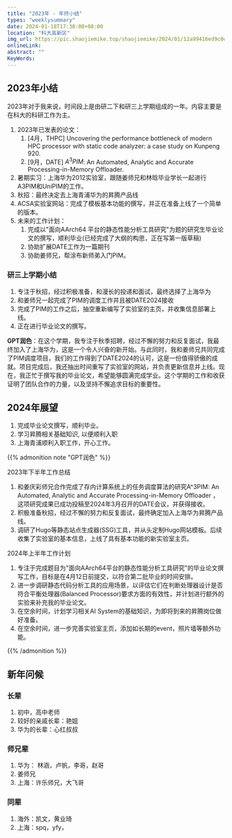 ```yaml
---
title: "2023年 - 年终小结"
types: "weeklysummary"
date: 2024-01-18T17:30:00+08:00
location: "科大高新区"
img_url: https://pic.shaojiemike.top/shaojiemike/2024/01/12a99416ed9c0d2bbaa6684e0351a853.png
onlineLink: 
abstract: ""
KeyWords:
---
```


## 2023年小结

2023年对于我来说，时间段上是由研二下和研三上学期组成的一年。内容主要是在科大的科研工作为主。

1. 2023年已发表的论文：
      1. [4月，THPC] Uncovering the performance bottleneck of modern HPC processor with static code analyzer: a case study on Kunpeng 920.
      2. [9月，DATE] $A^3PIM$: An Automated, Analytic and Accurate Processing-in-Memory Offloader.
2. 暑期实习：上海华为2012实验室，跟随姜师兄和林晗毕业学长一起进行A3PIM和UniPIM的工作。
3. 秋招：最终决定去上海青浦华为的昇腾产品线
3. ACSA实验室网站：完成了模板基本功能的撰写，并正在准备上线了一个简单的版本。
4. 未来的工作计划：
      1. 完成以"面向AArch64 平台的静态性能分析工具研究"为题的研究生毕业论文的撰写，顺利毕业(已经完成了大纲的构思，正在写第一版草稿)
      2. 协助扩展DATE工作为一篇期刊
      3. 协助姜师兄，帮涂布新师弟入门PIM。

### 研三上学期小结

1. 专注于秋招，经过积极准备，和漫长的投递和面试，最终选择了上海华为
2. 和姜师兄一起完成了PIM的调度工作并且被DATE2024接收
3. 完成了PIM的工作之后，抽空重新编写了实验室的主页，并收集信息部署上线。
4. 正在进行毕业论文的撰写。

**GPT润色**：在这个学期，我专注于秋季招聘，经过不懈的努力和反复面试，我最终加入了上海华为，这是一个令人兴奋的新开始。与此同时，我和姜师兄共同完成了PIM调度项目，我们的工作得到了DATE2024的认可，这是一份值得骄傲的成就。项目完成后，我还抽出时间重写了实验室的网站，并负责更新信息并上线。现在，我正忙于撰写我的毕业论文，希望能够圆满完成学业。这个学期的工作和收获证明了团队合作的力量，以及坚持不懈追求目标的重要性。

## 2024年展望

1. 完成毕业论文撰写，顺利毕业。
2. 学习昇腾相关基础知识, 以便顺利入职
3. 上海青浦顺利入职工作，开心工作。


{{% admonition note "GPT润色" %}}

2023年下半年工作总结

1.	和姜庆彩师兄合作完成了存内计算系统上的任务调度算法的研究A^3PIM: An Automated, Analytic and Accurate Processing-in-Memory Offloader ，这项研究成果已成功投稿至2024年3月召开的DATE会议，并获得接收。
2.	积极准备秋招，经过不懈的努力和反复面试，最终确定加入上海华为昇腾产品线。
3.	调研了Hugo等静态站点生成器(SSG)工具，并从头定制Hugo网站模板。后续收集了实验室的基本信息，上线了具有基本功能的新实验室主页。

2024年上半年工作计划

1.	专注于完成题目为"面向AArch64平台的静态性能分析工具研究"的毕业论文撰写工作，目标是在4月12日前提交，以符合第二批毕业的时间安排。
2.	进一步调研静态代码分析工具的应用场景，以评估它们在判断处理器设计是否符合平衡处理器(Balanced Processor)要求方面的有效性，并计划进行额外的实验来补充我的毕业论文。
3.	在空余时间，计划学习相关AI System的基础知识，为即将到来的昇腾岗位做好准备。
4.	在空余时间，进一步完善实验室主页，添加如长期的event，照片墙等额外功能。


{{% /admonition %}}

## 新年问候

### 长辈

1. 初中，高中老师
2. 较好的亲戚长辈：艳姐
3. 华为的长辈：心红叔叔

### 师兄辈

1. 华为： 林涵，卢帆，李哥，赵哥
2. 姜师兄
3. 上海：许乐师兄，大飞哥


### 同辈

1. 海外：凯文，黄业琦
2. 上海：spq，yfy，

